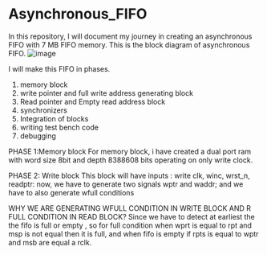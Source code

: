 # Asynchronous_FIFO
In this repository, I will document my journey in creating an asynchronous FIFO with 7 MB FIFO memory.
This is the block diagram of asynchronous FIFO.
![image](https://github.com/vedhant007/Asynchronous_FIFO/assets/66167443/3065754f-1c71-4cc8-8d9c-10595704741d)

I will make this FIFO in phases. 
1) memory block
2) write pointer and full write address generating block
3) Read pointer and Empty read address block
4) synchronizers
5) Integration of blocks
6) writing test bench code
7) debugging

PHASE 1:Memory block
For memory block, i have created a dual port ram with word size 8bit and depth 8388608 bits operating on only write clock.

PHASE 2: Write block
This block will have inputs : write clk, winc, wrst_n, readptr:
now, we have to generate two signals wptr and waddr;
and we have to also generate wfull conditions

WHY WE ARE GENERATING  WFULL CONDITION IN WRITE BLOCK AND R FULL CONDITION IN READ BLOCK?
Since we have to detect at earliest the the fifo is full or empty , so for full condition when wprt is equal to rpt and msp is not equal then it is full, and when fifo is empty if rpts is equal to wptr and msb are equal a rclk.
